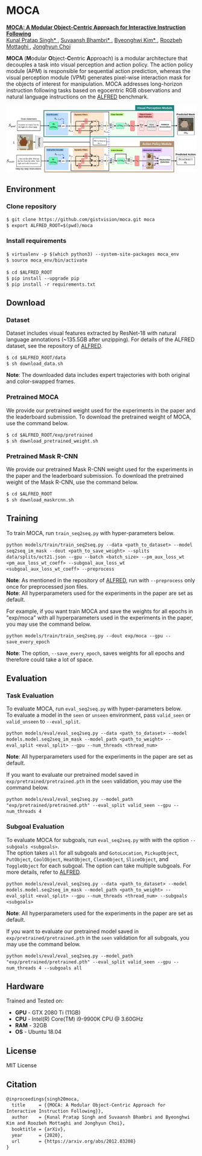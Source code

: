 # MOCA
<a href="http://arxiv.org/abs/2012.03208"> <b> MOCA: A Modular Object-Centric Approach for Interactive Instruction Following </b> </a>
<br>
<a href="https://kunalmessi10.github.io/"> Kunal Pratap Singh* </a>,
<a href="https://www.linkedin.com/in/suvaansh-bhambri-1784bab7/"> Suvaansh Bhambri* </a>,
<a href=""> Byeonghwi Kim* </a>,
<a href="http://roozbehm.info/"> Roozbeh Mottaghi </a>,
<a href="http://ppolon.github.io/"> Jonghyun Choi </a>

<b> MOCA </b> (<b>M</b>odular <b>O</b>bject-<b>C</b>entric <b>A</b>pproach) is a modular architecture that decouples a task into visual perception and action policy.
The action policy module (APM) is responsible for sequential action prediction, whereas the visual perception module (VPM) generates pixel-wise interaction mask for the objects of interest for manipulation.
MOCA addresses long-horizon instruction following tasks based on egocentric RGB observations and natural language instructions on the <a href="https://github.com/askforalfred/alfred">ALFRED</a> benchmark.

<img src="media/moca.png" alt="MOCA">


## Environment
### Clone repository
```
$ git clone https://github.com/gistvision/moca.git moca
$ export ALFRED_ROOT=$(pwd)/moca
```

### Install requirements
```
$ virtualenv -p $(which python3) --system-site-packages moca_env
$ source moca_env/bin/activate

$ cd $ALFRED_ROOT
$ pip install --upgrade pip
$ pip install -r requirements.txt
```


## Download
### Dataset
Dataset includes visual features extracted by ResNet-18 with natural language annotations (~135.5GB after unzipping).
For details of the ALFRED dataset, see the repository of <a href="https://github.com/askforalfred/alfred">ALFRED</a>.
```
$ cd $ALFRED_ROOT/data
$ sh download_data.sh
```
**Note**: The downloaded data includes expert trajectories with both original and color-swapped frames.

### Pretrained MOCA
We provide our pretrained weight used for the experiments in the paper and the leaderboard submission.
To download the pretrained weight of MOCA, use the command below.
```
$ cd $ALFRED_ROOT/exp/pretrained
$ sh download_pretrained_weight.sh
```

### Pretrained Mask R-CNN
We provide our pretrained Mask R-CNN weight used for the experiments in the paper and the leaderboard submission.
To download the pretrained weight of the Mask R-CNN, use the command below.
```
$ cd $ALFRED_ROOT
$ sh download_maskrcnn.sh
```

## Training
To train MOCA, run `train_seq2seq.py` with hyper-parameters below. <br>
```
python models/train/train_seq2seq.py --data <path_to_dataset> --model seq2seq_im_mask --dout <path_to_save_weight> --splits data/splits/oct21.json --gpu --batch <batch_size> --pm_aux_loss_wt <pm_aux_loss_wt_coeff> --subgoal_aux_loss_wt <subgoal_aux_loss_wt_coeff> --preprocess
```
**Note**: As mentioned in the repository of <a href="https://github.com/askforalfred/alfred/tree/master/models">ALFRED</a>, run with `--preprocess` only once for preprocessed json files. <br>
**Note**: All hyperparameters used for the experiments in the paper are set as default.

For example, if you want train MOCA and save the weights for all epochs in "exp/moca" with all hyperparameters used in the experiments in the paper, you may use the command below. <br>
```
python models/train/train_seq2seq.py --dout exp/moca --gpu --save_every_epoch
```
**Note**: The option, `--save_every_epoch`, saves weights for all epochs and therefore could take a lot of space.


## Evaluation
### Task Evaluation
To evaluate MOCA, run `eval_seq2seq.py` with hyper-parameters below. <br>
To evaluate a model in the `seen` or `unseen` environment, pass `valid_seen` or `valid_unseen` to `--eval_split`.
```
python models/eval/eval_seq2seq.py --data <path_to_dataset> --model models.model.seq2seq_im_mask --model_path <path_to_weight> --eval_split <eval_split> --gpu --num_threads <thread_num>
```
**Note**: All hyperparameters used for the experiments in the paper are set as default.

If you want to evaluate our pretrained model saved in `exp/pretrained/pretrained.pth` in the `seen` validation, you may use the command below.
```
python models/eval/eval_seq2seq.py --model_path "exp/pretrained/pretrained.pth" --eval_split valid_seen --gpu --num_threads 4
```

### Subgoal Evaluation
To evaluate MOCA for subgoals, run `eval_seq2seq.py` with with the option `--subgoals <subgoals>`. <br>
The option takes `all` for all subgoals and `GotoLocation`, `PickupObject`, `PutObject`, `CoolObject`, `HeatObject`, `CleanObject`, `SliceObject`, and `ToggleObject` for each subgoal.
The option can take multiple subgoals.
For more details, refer to <a href="https://github.com/askforalfred/alfred/tree/master/models">ALFRED</a>.
```
python models/eval/eval_seq2seq.py --data <path_to_dataset> --model models.model.seq2seq_im_mask --model_path <path_to_weight> --eval_split <eval_split> --gpu --num_threads <thread_num> --subgoals <subgoals>
```
**Note**: All hyperparameters used for the experiments in the paper are set as default.

If you want to evaluate our pretrained model saved in `exp/pretrained/pretrained.pth` in the `seen` validation for all subgoals, you may use the command below.
```
python models/eval/eval_seq2seq.py --model_path "exp/pretrained/pretrained.pth" --eval_split valid_seen --gpu --num_threads 4 --subgoals all
```


## Hardware 
Trained and Tested on:
- **GPU** - GTX 2080 Ti (11GB)
- **CPU** - Intel(R) Core(TM) i9-9900K CPU @ 3.60GHz
- **RAM** - 32GB
- **OS** - Ubuntu 18.04


## License
MIT License


## Citation
```
@inproceedings{singh20moca,
  title     = {{MOCA: A Modular Object-Centric Approach for Interactive Instruction Following}},
  author    = {Kunal Pratap Singh and Suvaansh Bhambri and Byeonghwi Kim and Roozbeh Mottaghi and Jonghyun Choi},
  booktitle = {arXiv},
  year      = {2020},
  url       = {https://arxiv.org/abs/2012.03208}
}
```
